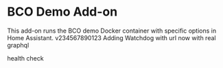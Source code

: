 # BCO Demo Add-on
This add-on runs the BCO demo Docker container with specific options in Home Assistant.
v234567890123
Adding Watchdog with url now with real graphql

health check